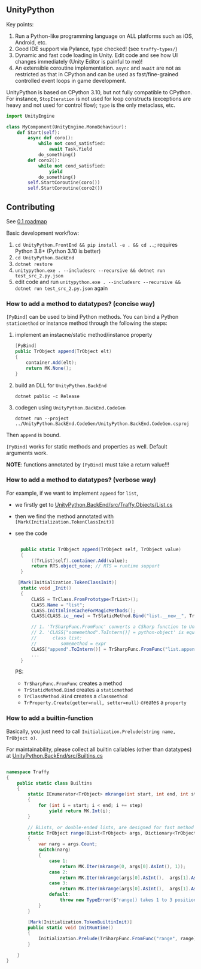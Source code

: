 ## UnityPython

Key points:

1. Run a Python-like programming language on ALL platforms such as iOS, Android, etc.
2. Good IDE support via Pylance, type checked! (see `traffy-types/`)
3. Dynamic and fast code loading in Unity. Edit code and see how UI changes immediately (Unity Editor is painful to me)!
4. An extensible coroutine implementation. `async` and `await` are not as restricted as that in CPython and can be used as fast/fine-grained controlled event loops in game development.

UnityPython is based on CPython 3.10, but not fully compatible to CPython. For instance, `StopIteration` is not used for loop constructs (exceptions are heavy and not used for control flow); `type` is the only metaclass, etc.

```python
import UnityEngine

class MyComponent(UnityEngine.MonoBehaviour):
    def Start(self):
        async def coro():
            while not cond_satisfied:
                await Task.Yield
            do_something()
        def coro2():
            while not cond_satisfied:
                yield
            do_something()
        self.StartCoroutine(coro())
        self.StartCoroutine(coro2())
```

## Contributing

See [0.1 roadmap](https://github.com/thautwarm/TraffyAsm.UnityPython/issues/7)

Basic development workflow:
1. `cd UnityPython.FrontEnd && pip install -e . && cd ..`; requires Python 3.8+ (Python 3.10 is better)
2. `cd UnityPython.BackEnd`
3. `dotnet restore`
4. `unitypython.exe . --includesrc --recursive && dotnet run test_src_2.py.json`
5. edit code and run `unitypython.exe . --includesrc --recursive && dotnet run test_src_2.py.json` again

### How to add a method to datatypes? (concise way)

`[PyBind]` can be used to bind Python methods. You can bind a Python `staticmethod` or instance method through the following the steps:

1. implement an instacne/static method/instance property

    ```c#
    [PyBind]
    public TrObject append(TrObject elt)
    {
        container.Add(elt);
        return MK.None();
    }
    ```

2. build an DLL for `UnityPython.BackEnd`

   `dotnet public -c Release`

3. codegen using `UnityPython.BackEnd.CodeGen`

   `dotnet run --project ../UnityPython.BackEnd.CodeGen/UnityPython.BackEnd.CodeGen.csproj`

Then `append` is bound.

`[PyBind]` works for static methods and properties as well. Default arguments work.

**NOTE**: functions annotated by `[PyBind]` must take a return value!!!

### How to add a method to datatypes? (verbose way)

For example, if we want to implement `append` for `list`,
- we firstly get to [UnityPython.BackEnd/src/Traffy.Objects/List.cs](https://github.com/thautwarm/Traffy.UnityPython/blob/main/UnityPython.BackEnd/src/Traffy.Objects/List.cs)
- then we find the method annotated with `[Mark(Initialization.TokenClassInit)]`
- see the code

  ```c#

    public static TrObject append(TrObject self, TrObject value)
    {
        ((TrList)self).container.Add(value);
        return RTS.object_none; // RTS = runtime support
    }

   [Mark(Initialization.TokenClassInit)]
    static void _Init()
    {
        CLASS = TrClass.FromPrototype<TrList>();
        CLASS.Name = "list";
        CLASS.InitInlineCacheForMagicMethods();
        CLASS[CLASS.ic__new] = TrStaticMethod.Bind("list.__new__", TrList.datanew);

        // 1. 'TrSharpFunc.FromFunc' converts a CSharp function to UnityPython 'builtin_function'
        // 2. 'CLASS["somemethod".ToIntern()] = python-object' is equal to something like
        //      class list:
        //         somemethod = expr
        CLASS["append".ToIntern()] = TrSharpFunc.FromFunc("list.append", TrList.append);
        ...
    }
  ```

  PS:
  - `TrSharpFunc.FromFunc` creates a method
  - `TrStaticMethod.Bind` creates a `staticmethod`
  - `TrClassMethod.Bind` creates a `classmethod`
  - `TrProperty.Create(getter=null, setter=null)` creates a `property`

### How to add a builtin-function

Basically, you just need to call `Initialization.Prelude(string name, TrObject o)`.

For maintainability, please collect all builtin callables (other than datatypes) at [UnityPython.BackEnd/src/Builtins.cs](https://github.com/thautwarm/Traffy.UnityPython/blob/main/UnityPython.BackEnd/src/Builtins.cs)

```c#

namespace Traffy
{
    public static class Builtins
    {
        static IEnumerator<TrObject> mkrange(int start, int end, int step)
        {
            for (int i = start; i < end; i += step)
                yield return MK.Int(i);
        }

        // BLists, or double-ended lists, are designed for fast method call (requires adding a 'self' to the left end)
        static TrObject range(BList<TrObject> args, Dictionary<TrObject, TrObject> kwargs)
        {
            var narg = args.Count;
            switch(narg)
            {
                case 1:
                    return MK.Iter(mkrange(0, args[0].AsInt(), 1));
                case 2:
                    return MK.Iter(mkrange(args[0].AsInt(),  args[1].AsInt(), 1));
                case 3:
                    return MK.Iter(mkrange(args[0].AsInt(),  args[1].AsInt(), args[2].AsInt()));
                default:
                    throw new TypeError($"range() takes 1 to 3 positional argument(s) but {narg} were given");
            }
        }

        [Mark(Initialization.TokenBuiltinInit)]
        public static void InitRuntime()
        {
            Initialization.Prelude(TrSharpFunc.FromFunc("range", range));
        }

    }
}
```